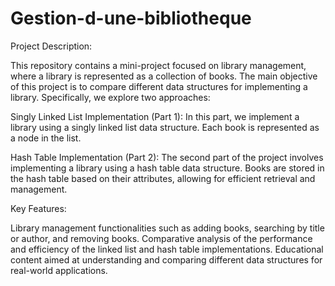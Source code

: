 # Gestion-d-une-bibliotheque
Project Description:

This repository contains a mini-project focused on library management, where a library is represented as a collection of books. The main objective of this project is to compare different data structures for implementing a library. Specifically, we explore two approaches:

Singly Linked List Implementation (Part 1):
In this part, we implement a library using a singly linked list data structure. Each book is represented as a node in the list.

Hash Table Implementation (Part 2):
The second part of the project involves implementing a library using a hash table data structure. Books are stored in the hash table based on their attributes, allowing for efficient retrieval and management.

Key Features:

Library management functionalities such as adding books, searching by title or author, and removing books.
Comparative analysis of the performance and efficiency of the linked list and hash table implementations.
Educational content aimed at understanding and comparing different data structures for real-world applications.
